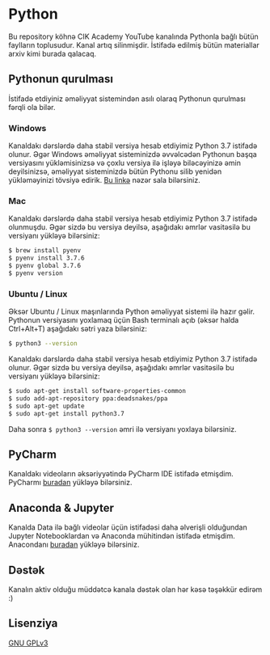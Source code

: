 # Python

Bu repository köhnə CIK Academy YouTube kanalında Pythonla bağlı bütün faylların toplusudur. Kanal artıq silinmişdir. İstifadə edilmiş bütün materiallar arxiv kimi burada qalacaq.

## Pythonun qurulması

İstifadə etdiyiniz əməliyyat sistemindən asılı olaraq Pythonun qurulması fərqli ola bilər.

### Windows

Kanaldakı dərslərdə daha stabil versiya hesab etdiyimiz Python 3.7 istifadə olunur. Əgər Windows əməliyyat sisteminizdə əvvəlcədən Pythonun başqa versiyasını yükləmisinizsə və çoxlu versiya ilə işləyə biləcəyinizə əmin deyilsinizsə, əməliyyat sisteminizdə bütün Pythonu silib yenidən yükləməyinizi tövsiyə edirik. [Bu linkə](https://www.python.org) nəzər sala bilərsiniz.

### Mac

Kanaldakı dərslərdə daha stabil versiya hesab etdiyimiz Python 3.7 istifadə olunmuşdu. Əgər sizdə bu versiya deyilsə, aşağıdakı əmrlər vasitəsilə bu versiyanı yükləyə bilərsiniz:

```bash
$ brew install pyenv
$ pyenv install 3.7.6
$ pyenv global 3.7.6
$ pyenv version
```

### Ubuntu / Linux

Əksər Ubuntu / Linux maşınlarında Python əməliyyat sistemi ilə hazır gəlir. Pythonun versiyasını yoxlamaq üçün Bash terminalı açıb (əksər halda Ctrl+Alt+T) aşağıdakı sətri yaza bilərsiniz:

```bash
$ python3 --version
```

Kanaldakı dərslərdə daha stabil versiya hesab etdiyimiz Python 3.7 istifadə olunur. Əgər sizdə bu versiya deyilsə, aşağıdakı əmrlər vasitəsilə bu versiyanı yükləyə bilərsiniz:

```bash
$ sudo apt-get install software-properties-common
$ sudo add-apt-repository ppa:deadsnakes/ppa
$ sudo apt-get update
$ sudo apt-get install python3.7
```
Daha sonra ```$ python3 --version``` əmri ilə versiyanı yoxlaya bilərsiniz.

## PyCharm

Kanaldakı videoların əksəriyyətində PyCharm IDE istifadə etmişdim. PyCharmı [buradan](https://www.jetbrains.com/pycharm/download/) yükləyə bilərsiniz.

## Anaconda & Jupyter

Kanalda Data ilə bağlı videolar üçün istifadəsi daha əlverişli olduğundan Jupyter Notebooklardan və Anaconda mühitindən istifadə etmişdim. Anacondanı [buradan](https://www.anaconda.com/download) yükləyə bilərsiniz.

## Dəstək

Kanalın aktiv olduğu müddətcə kanala dəstək olan hər kəsə təşəkkür edirəm :)

## Lisenziya

[GNU GPLv3](https://choosealicense.com/licenses/gpl-3.0/)
